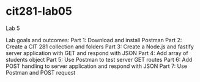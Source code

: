 # cit281-lab05

Lab 5

Lab goals and outcomes: Part 1: Download and install Postman Part 2: Create a CIT 281 collection and folders Part 3: Create a Node.js and fastify server application with GET and respond with JSON Part 4: Add array of students object Part 5: Use Postman to test server GET routes Part 6: Add POST handling to server application and respond with JSON Part 7: Use Postman and POST request
